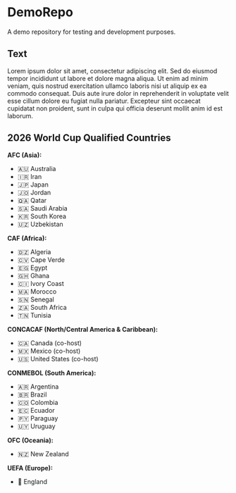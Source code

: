 # DemoRepo
A demo repository for testing and development purposes.

## Text
Lorem ipsum dolor sit amet, consectetur adipiscing elit. Sed do eiusmod tempor incididunt ut labore et dolore magna aliqua. Ut enim ad minim veniam, quis nostrud exercitation ullamco laboris nisi ut aliquip ex ea commodo consequat. Duis aute irure dolor in reprehenderit in voluptate velit esse cillum dolore eu fugiat nulla pariatur. Excepteur sint occaecat cupidatat non proident, sunt in culpa qui officia deserunt mollit anim id est laborum.

## 2026 World Cup Qualified Countries

**AFC (Asia):**
- 🇦🇺 Australia
- 🇮🇷 Iran
- 🇯🇵 Japan
- 🇯🇴 Jordan
- 🇶🇦 Qatar
- 🇸🇦 Saudi Arabia
- 🇰🇷 South Korea
- 🇺🇿 Uzbekistan

**CAF (Africa):**
- 🇩🇿 Algeria
- 🇨🇻 Cape Verde
- 🇪🇬 Egypt
- 🇬🇭 Ghana
- 🇨🇮 Ivory Coast
- 🇲🇦 Morocco
- 🇸🇳 Senegal
- 🇿🇦 South Africa
- 🇹🇳 Tunisia

**CONCACAF (North/Central America & Caribbean):**
- 🇨🇦 Canada (co-host)
- 🇲🇽 Mexico (co-host)
- 🇺🇸 United States (co-host)

**CONMEBOL (South America):**
- 🇦🇷 Argentina
- 🇧🇷 Brazil
- 🇨🇴 Colombia
- 🇪🇨 Ecuador
- 🇵🇾 Paraguay
- 🇺🇾 Uruguay

**OFC (Oceania):**
- 🇳🇿 New Zealand

**UEFA (Europe):**
- 🏴 England
